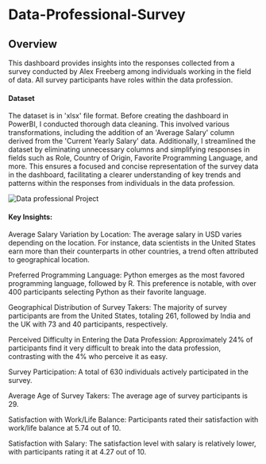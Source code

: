 # Data-Professional-Survey

## Overview
This dashboard provides insights into the responses collected from a survey conducted by Alex Freeberg among individuals working in the field of data. All survey participants have roles within the data profession. 

#### Dataset
The dataset is in 'xlsx' file format. Before creating the dashboard in PowerBI, I conducted thorough data cleaning. This involved various transformations, including the addition of an 'Average Salary' column derived from the 'Current Yearly Salary' data. Additionally, I streamlined the dataset by eliminating unnecessary columns and simplifying responses in fields such as Role, Country of Origin, Favorite Programming Language, and more. This ensures a focused and concise representation of the survey data in the dashboard, facilitating a clearer understanding of key trends and patterns within the responses from individuals in the data profession.

![Data professional Project](https://github.com/Okeyode22/Data-Professional-Survey/assets/60988358/b1a63c3c-b1cd-4a89-a68d-e202bcd6ab40)


#### Key Insights:

Average Salary Variation by Location: The average salary in USD varies depending on the location. For instance, data scientists in the United States earn more than their counterparts in other countries, a trend often attributed to geographical location.

Preferred Programming Language: Python emerges as the most favored programming language, followed by R. This preference is notable, with over 400 participants selecting Python as their favorite language.

Geographical Distribution of Survey Takers: The majority of survey participants are from the United States, totaling 261, followed by India and the UK with 73 and 40 participants, respectively.

Perceived Difficulty in Entering the Data Profession: Approximately 24% of participants find it very difficult to break into the data profession, contrasting with the 4% who perceive it as easy.

Survey Participation: A total of 630 individuals actively participated in the survey.

Average Age of Survey Takers: The average age of survey participants is 29.

Satisfaction with Work/Life Balance: Participants rated their satisfaction with work/life balance at 5.74 out of 10.

Satisfaction with Salary: The satisfaction level with salary is relatively lower, with participants rating it at 4.27 out of 10.
